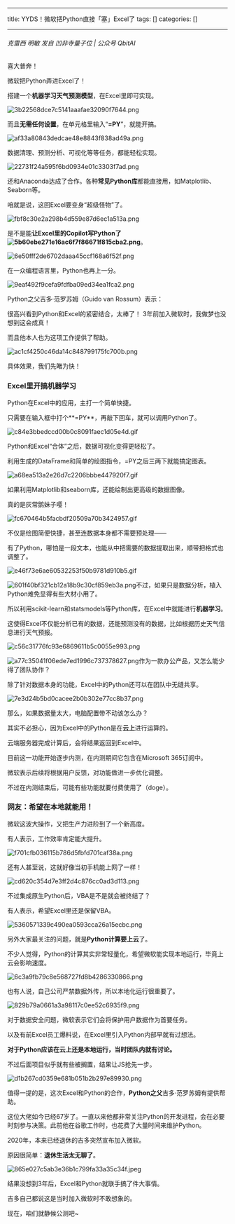 
--- 
title:  YYDS！微软把Python直接「塞」Excel了 
tags: []
categories: [] 

---
###### 克雷西 明敏 发自 凹非寺量子位 | 公众号 QbitAI

喜大普奔！

微软把Python弄进Excel了！

搭建一个**机器学习天气预测模型**，在Excel里即可实现。

<img src="https://img-blog.csdnimg.cn/img_convert/3b22568dce7c5141aaafae32090f7644.png" alt="3b22568dce7c5141aaafae32090f7644.png">

而且**无需任何设置**，在单元格里输入“**=PY**”，就能开搞。

<img src="https://img-blog.csdnimg.cn/img_convert/af33a80843dedcae48e8843f838ad49a.png" alt="af33a80843dedcae48e8843f838ad49a.png">

数据清理、预测分析、可视化等等任务，都能轻松实现。

<img src="https://img-blog.csdnimg.cn/img_convert/22731f24a595f6bd0934e01c3303f7ad.png" alt="22731f24a595f6bd0934e01c3303f7ad.png">

还和Anaconda达成了合作。各种**常见Python库**都能直接用，如Matplotlib、Seaborn等。

咱就是说，这回Excel要变身“超级怪物”了。

<img src="https://img-blog.csdnimg.cn/img_convert/fbf8c30e2a298b4d559e87d6ec1a513a.png" alt="fbf8c30e2a298b4d559e87d6ec1a513a.png">

是不是能**让Excel里的Copilot写Python了<img src="https://img-blog.csdnimg.cn/img_convert/5b60ebe271e16ac6f7f86671f815cba2.png" alt="5b60ebe271e16ac6f7f86671f815cba2.png">**。

<img src="https://img-blog.csdnimg.cn/img_convert/6e50fff2de6702daaa45ccf168a6f52f.png" alt="6e50fff2de6702daaa45ccf168a6f52f.png">

在一众编程语言里，Python也再上一分。

<img src="https://img-blog.csdnimg.cn/img_convert/9eaf492f9cefa9fdfba09ed34ea1fca2.png" alt="9eaf492f9cefa9fdfba09ed34ea1fca2.png">

Python之父吉多·范罗苏姆（Guido van Rossum）表示：

>  
  很高兴看到Python和Excel的紧密结合，太棒了！ 
  3年前加入微软时，我做梦也没想到这会成真！ 
 

而且他本人也为这项工作提供了帮助。

<img src="https://img-blog.csdnimg.cn/img_convert/ac1cf4250c46da14c848799175fc700b.png" alt="ac1cf4250c46da14c848799175fc700b.png">

具体效果，我们先睹为快！

### Excel里开搞机器学习

Python在Excel中的应用，主打一个简单快捷。

只需要在输入框中打个**=PY**，再敲下回车，就可以调用Python了。

<img src="https://img-blog.csdnimg.cn/img_convert/c84e3bbedccd00b0c8091faec1d05e4d.gif" alt="c84e3bbedccd00b0c8091faec1d05e4d.gif">

Python和Excel“合体”之后，数据可视化变得更轻松了。

利用生成的DataFrame和简单的绘图指令，=PY之后三两下就能搞定图表。

<img src="https://img-blog.csdnimg.cn/img_convert/a68ea513a2e26d7c2206bbbe447920f7.gif" alt="a68ea513a2e26d7c2206bbbe447920f7.gif">

如果利用Matplotlib和seaborn库，还能绘制出更高级的数据图像。

真的是灰常鹅妹子嘤！

<img src="https://img-blog.csdnimg.cn/img_convert/fc670464b5facbdf20509a70b3424957.gif" alt="fc670464b5facbdf20509a70b3424957.gif">

不仅是绘图简便快捷，甚至连数据本身都不需要预处理——

有了Python，哪怕是一段文本，也能从中把需要的数据提取出来，顺带把格式也调整了。

<img src="https://img-blog.csdnimg.cn/img_convert/e46f73e6ae60532253f50b9781d910b5.gif" alt="e46f73e6ae60532253f50b9781d910b5.gif">

<img src="https://img-blog.csdnimg.cn/img_convert/601f40bf321cb12a18b9c30cf859eb3a.png" alt="601f40bf321cb12a18b9c30cf859eb3a.png">不过，如果只是数据分析，植入Python难免显得有些大材小用了。

所以利用scikit-learn和statsmodels等Python库，在Excel中就能进行**机器学习**。

这使得Excel不仅能分析已有的数据，还能预测没有的数据，比如根据历史天气信息进行天气预报。

<img src="https://img-blog.csdnimg.cn/img_convert/c56c31776fc93e6869611b5c0055e993.png" alt="c56c31776fc93e6869611b5c0055e993.png">

<img src="https://img-blog.csdnimg.cn/img_convert/a77c35041f06ede7ed1996c737378627.png" alt="a77c35041f06ede7ed1996c737378627.png">作为一款办公产品，又怎么能少得了团队协作？

除了针对数据本身的功能，Excel中的Python还可以在团队中无缝共享。

<img src="https://img-blog.csdnimg.cn/img_convert/7e3d24b5bd0cacee2b0b302e77cc8b37.png" alt="7e3d24b5bd0cacee2b0b302e77cc8b37.png">

那么，如果数据量太大，电脑配置带不动该怎么办？

其实不必担心，因为Excel中的Python是在**云上**进行运算的。

云端服务器完成计算后，会将结果返回到Excel中。

目前这一功能开始逐步内测，在内测期间它包含在Microsoft 365订阅中。

微软表示后续将根据用户反馈，对功能做进一步优化调整。

不过在内测结束后，可能有些功能就要付费使用了（doge）。

### 网友：希望在本地就能用！

微软这波大操作，又把生产力进阶到了一个新高度。

有人表示，工作效率肯定能大提升。

<img src="https://img-blog.csdnimg.cn/img_convert/f701cfb036115b786d5fbfd701caf38a.png" alt="f701cfb036115b786d5fbfd701caf38a.png">

还有人甚至说，这就好像当初手机能上网了一样！

<img src="https://img-blog.csdnimg.cn/img_convert/cd620c354d7e3ff2d4c876cc0ad3d113.png" alt="cd620c354d7e3ff2d4c876cc0ad3d113.png">

不过集成原生Python后，VBA是不是就会被终结了？

有人表示，希望Excel里还是保留VBA。

<img src="https://img-blog.csdnimg.cn/img_convert/5360571339c490ea0593cca26a15ecbc.png" alt="5360571339c490ea0593cca26a15ecbc.png">

另外大家最关注的问题，就是**Python计算要上云**了。

不少人觉得，Python的计算其实非常轻量化，希望微软能实现本地运行，毕竟上云会影响速度。

<img src="https://img-blog.csdnimg.cn/img_convert/6c3a9fb79c8e568727fd8b4286330866.png" alt="6c3a9fb79c8e568727fd8b4286330866.png">

也有人说，自己公司严禁数据外传，所以本地化运行很重要了。

<img src="https://img-blog.csdnimg.cn/img_convert/829b79a0661a3a98117c0ee52c6935f9.png" alt="829b79a0661a3a98117c0ee52c6935f9.png">

对于数据安全问题，微软表示它们会将保护用户数据作为首要任务。

以及有前Excel员工爆料说，在Excel里引入Python内部早就有过想法。

**对于Python应该在云上还是本地运行，当时团队内就有讨论。**

不过后面项目似乎就有些被搁置，结果让JS抢先一步。

<img src="https://img-blog.csdnimg.cn/img_convert/d1b267cd0359e681b051b2b297e89930.png" alt="d1b267cd0359e681b051b2b297e89930.png">

值得一提的是，这次Excel和Python的合作，**Python之父**吉多·范罗苏姆有提供帮助。

这位大佬如今已经67岁了。一直以来他都非常关注Python的开发进程，会在必要时刻参与决策。此前他在谷歌工作时，也花费了大量时间来维护Python。

2020年，本来已经退休的吉多突然宣布加入微软。

原因很简单：**退休生活太无聊了**。

<img src="https://img-blog.csdnimg.cn/img_convert/865e027c5ab3e36b1c799fa33a35c34f.jpeg" alt="865e027c5ab3e36b1c799fa33a35c34f.jpeg">

结果没想到3年后，Excel和Python就联手搞了件大事情。

吉多自己都说这是当时加入微软时不敢想象的。

现在，咱们就静候公测吧~










